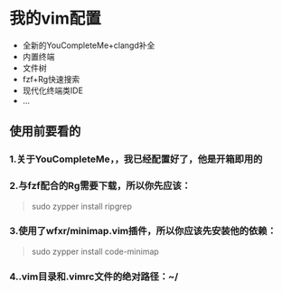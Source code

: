 # 我的vim配置
- 全新的YouCompleteMe+clangd补全   
- 内置终端   
- 文件树   
- fzf+Rg快速搜索   
- 现代化终端类IDE   
- ...
## 使用前要看的
### 1.关于YouCompleteMe，，我已经配置好了，他是开箱即用的
### 2.与fzf配合的Rg需要下载，所以你先应该：
>sudo zypper install ripgrep
### 3.使用了wfxr/minimap.vim插件，所以你应该先安装他的依赖：
>sudo zypper install code-minimap
### 4..vim目录和.vimrc文件的绝对路径：~/
